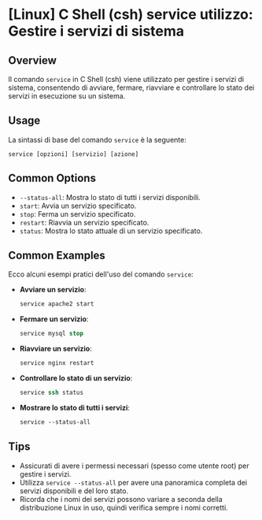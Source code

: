 # [Linux] C Shell (csh) service utilizzo: Gestire i servizi di sistema

## Overview
Il comando `service` in C Shell (csh) viene utilizzato per gestire i servizi di sistema, consentendo di avviare, fermare, riavviare e controllare lo stato dei servizi in esecuzione su un sistema.

## Usage
La sintassi di base del comando `service` è la seguente:

```
service [opzioni] [servizio] [azione]
```

## Common Options
- `--status-all`: Mostra lo stato di tutti i servizi disponibili.
- `start`: Avvia un servizio specificato.
- `stop`: Ferma un servizio specificato.
- `restart`: Riavvia un servizio specificato.
- `status`: Mostra lo stato attuale di un servizio specificato.

## Common Examples
Ecco alcuni esempi pratici dell'uso del comando `service`:

- **Avviare un servizio**:
  ```csh
  service apache2 start
  ```

- **Fermare un servizio**:
  ```csh
  service mysql stop
  ```

- **Riavviare un servizio**:
  ```csh
  service nginx restart
  ```

- **Controllare lo stato di un servizio**:
  ```csh
  service ssh status
  ```

- **Mostrare lo stato di tutti i servizi**:
  ```csh
  service --status-all
  ```

## Tips
- Assicurati di avere i permessi necessari (spesso come utente root) per gestire i servizi.
- Utilizza `service --status-all` per avere una panoramica completa dei servizi disponibili e del loro stato.
- Ricorda che i nomi dei servizi possono variare a seconda della distribuzione Linux in uso, quindi verifica sempre i nomi corretti.